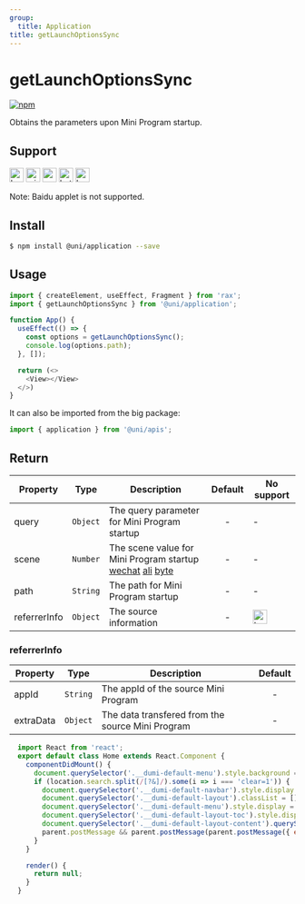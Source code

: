 ```yaml
---
group:
  title: Application
title: getLaunchOptionsSync
---
```


# getLaunchOptionsSync 

[![npm](https://img.shields.io/npm/v/@uni/application.svg)](https://www.npmjs.com/package/@uni/application)


Obtains the parameters upon Mini Program startup.

## Support

<img alt="browser" src="https://gw.alicdn.com/tfs/TB1uYFobGSs3KVjSZPiXXcsiVXa-200-200.svg" width="25px" height="25px" title="h5" /> <img alt="miniApp" src="https://gw.alicdn.com/tfs/TB1bBpmbRCw3KVjSZFuXXcAOpXa-200-200.svg" width="25px" height="25px" title="ali miniprogram" /> <img alt="wechatMiniprogram" src="https://img.alicdn.com/tfs/TB1slcYdxv1gK0jSZFFXXb0sXXa-200-200.svg" width="25px" height="25px" title="wechatMiniprogram" /> <img alt="bytedanceMicroApp" src="https://gw.alicdn.com/tfs/TB1jFtVzO_1gK0jSZFqXXcpaXXa-200-200.svg" width="25px" height="25px" title="bytedanceMicroApp" /> <img alt="kuaiShouMiniProgram" src="https://gw.alicdn.com/imgextra/i4/O1CN01kzmJMM24jcFEzp5Wv_!!6000000007427-2-tps-200-200.png" width="25px" height="25px" title="KuaiShouMiniProgram" />

Note: Baidu applet is not supported.

## Install

```bash
$ npm install @uni/application --save
```

## Usage

```js
import { createElement, useEffect, Fragment } from 'rax';
import { getLaunchOptionsSync } from '@uni/application';

function App() {
  useEffect(() => {
    const options = getLaunchOptionsSync();
    console.log(options.path);
  }, []);

  return (<>
    <View></View>
  </>)
}
```
It can also be imported from the big package:

```js
import { application } from '@uni/apis';
```
## Return

| Property | Type     | Description  | Default | No support |
| ---- | -------- | ----- | :----: |   -    |
| query  | `Object` | The query parameter for Mini Program startup |   -    |   -    |
| scene  | `Number` | The scene value for Mini Program startup [wechat](https://developers.weixin.qq.com/miniprogram/dev/api/base/app/life-cycle/wx.getLaunchOptionsSync.html) [ali](https://opendocs.alipay.com/mini/framework/scene) [byte](https://microapp.bytedance.com/docs/zh-CN/mini-app/develop/framework/scene-value/) |   -    |   -    |
| path  | `String` | The path for Mini Program startup |   -    |   -    |
| referrerInfo  | `Object` | The source information |   -    | <img alt="kuaiShouMiniProgram" src="https://gw.alicdn.com/imgextra/i4/O1CN01kzmJMM24jcFEzp5Wv_!!6000000007427-2-tps-200-200.png" width="25px" height="25px" title="KuaiShouMiniProgram" /> |

### referrerInfo

| Property | Type     | Description  | Default |
| ---- | -------- | ----- | :----: |
| appId  | `String` | The appId of the source Mini Program |   -    |
| extraData  | `Object` | The data transfered from the source Mini Program |   -    |

```jsx | inline
  import React from 'react';
  export default class Home extends React.Component {
    componentDidMount() {
      document.querySelector('.__dumi-default-menu').style.background = '#fff';
      if (location.search.split(/[?&]/).some(i => i === 'clear=1')) {
        document.querySelector('.__dumi-default-navbar').style.display = 'none';
        document.querySelector('.__dumi-default-layout').classList = [];
        document.querySelector('.__dumi-default-menu').style.display = 'none';
        document.querySelector('.__dumi-default-layout-toc').style.display = 'none';
        document.querySelector('.__dumi-default-layout-content').querySelector('.markdown').querySelector('h1').style.marginTop = 0;
        parent.postMessage && parent.postMessage(parent.postMessage({ event: 'syncIframeHeight', height: document.querySelector('.__dumi-default-layout-content').offsetHeight }, '*'));
      }
    }

    render() {
      return null;
    }
  }
```
